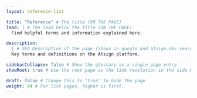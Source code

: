 ```yaml
---
layout: reference-list

title: "Reference" # The title (ON THE PAGE)
lead: | # The lead below the title (ON THE PAGE)
  Find helpful terms and information explained here.

description:
  | # SEO Description of the page (Shows in google and atsign.dev search)
  Key terms and definitions on the Atsign platform.

sidebarCollapse: false # Show the glossary as a single page entry
showRoot: true # Use the root page as the link resolution in the side bar

draft: false # Change this to "true" to hide the page
weight: 94 # For list pages, higher is first.
---
```

